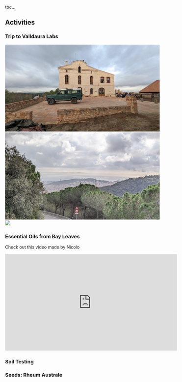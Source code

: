 
tbc...
## Activities
### Trip to Valldaura Labs
![](../../images/Bio-and-Agri-Zero/valldaura-lab.jpg)
![](../../images/Bio-and-Agri-Zero/hike_view.jpg)
![](../../images/Bio-and-Agri-Zero/ecotone.png)

### Essential Oils from Bay Leaves
Check out this video made by Nicolo
<iframe width="560" height="315" src="https://www.youtube.com/embed/1yX_C6PKxl8?si=Y2CZxr5E-XwRnOEV" title="YouTube video player" frameborder="0" allow="accelerometer; autoplay; clipboard-write; encrypted-media; gyroscope; picture-in-picture; web-share" allowfullscreen></iframe>

### Soil Testing
### Seeds: Rheum Australe